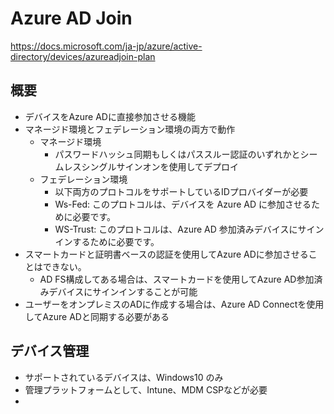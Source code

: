 # Azure AD Join

https://docs.microsoft.com/ja-jp/azure/active-directory/devices/azureadjoin-plan

## 概要

- デバイスをAzure ADに直接参加させる機能
- マネージド環境とフェデレーション環境の両方で動作
  - マネージド環境
    - パスワードハッシュ同期もしくはパススルー認証のいずれかとシームレスシングルサインオンを使用してデプロイ
  - フェデレーション環境
    - 以下両方のプロトコルをサポートしているIDプロバイダーが必要
    - Ws-Fed: このプロトコルは、デバイスを Azure AD に参加させるために必要です。
    - WS-Trust: このプロトコルは、Azure AD 参加済みデバイスにサインインするために必要です。
- スマートカードと証明書ベースの認証を使用してAzure ADに参加させることはできない。
  - AD FS構成してある場合は、スマートカードを使用してAzure AD参加済みデバイスにサインインすることが可能
- ユーザーをオンプレミスのADに作成する場合は、Azure AD Connectを使用してAzure ADと同期する必要がある

## デバイス管理

- サポートされているデバイスは、Windows10 のみ
- 管理プラットフォームとして、Intune、MDM CSPなどが必要
- 
